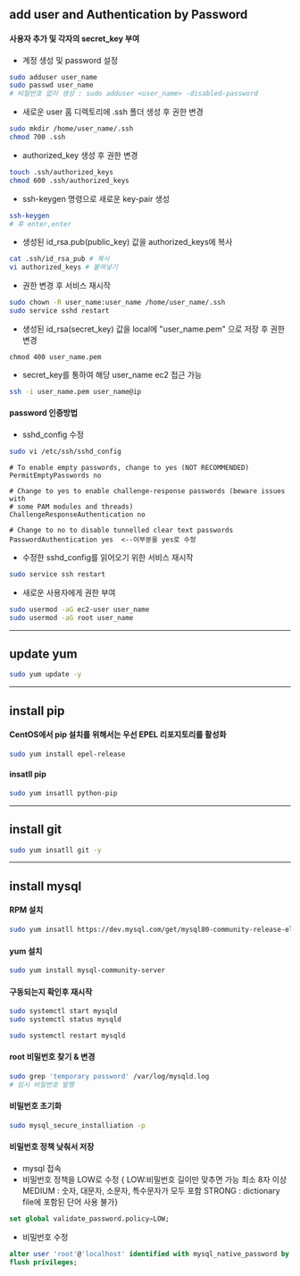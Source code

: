 ## add user and Authentication by Password

#### 사용자 추가 및 각자의 secret_key 부여
- 계정 생성 및 password 설정
```bash
sudo adduser user_name
sudo passwd user_name
# 비밀번호 없이 생성 : sudo adduser <user_name> -disabled-password
```
- 새로운 user 홈 디렉토리에 .ssh 폴더 생성 후 권한 변경
```bash
sudo mkdir /home/user_name/.ssh
chmod 700 .ssh
```
- authorized_key 생성 후 권한 변경
```bash
touch .ssh/authorized_keys
chmod 600 .ssh/authorized_keys
```
- ssh-keygen 명령으로 새로운 key-pair 생성
```bash
ssh-keygen
# 후 enter,enter
```
- 생성된 id_rsa.pub(public_key) 값을 authorized_keys에 복사
```bash
cat .ssh/id_rsa_pub # 복사
vi authorized_keys # 붙여넣기
```
- 권한 변경 후 서비스 재시작
```bash
sudo chown -R user_name:user_name /home/user_name/.ssh
sudo service sshd restart
```
- 생성된 id_rsa(secret_key) 값을 local에 "user_name.pem" 으로 저장 후 권한 변경
```
chmod 400 user_name.pem
```
- secret_key를 통하여 해당 user_name ec2 접근 가능
```bash
ssh -i user_name.pem user_name@ip
```

#### password 인증방법
- sshd_config 수정
```bash
sudo vi /etc/ssh/sshd_config
```
```
# To enable empty passwords, change to yes (NOT RECOMMENDED)
PermitEmptyPasswords no
 
# Change to yes to enable challenge-response passwords (beware issues with
# some PAM modules and threads)
ChallengeResponseAuthentication no
 
# Change to no to disable tunnelled clear text passwords
PasswordAuthentication yes  <--이부분을 yes로 수정
```
- 수정한 sshd_config를 읽어오기 위한 서비스 재시작
```bash
sudo service ssh restart
```
- 새로운 사용자에게 권한 부여
```bash
sudo usermod -aG ec2-user user_name
sudo usermod -aG root user_name
```

***
## update yum
```bash
sudo yum update -y
```

***
## install pip

#### CentOS에서 pip 설치를 위해서는 우선 EPEL 리포지토리를 활성화
```bash
sudo yum install epel-release
```

#### insatll pip
```bash
sudo yum insatll python-pip
```

***
## install git
```bash
sudo yum insatll git -y
```

***
## install mysql

#### RPM 설치
```bash
sudo yum insatll https://dev.mysql.com/get/mysql80-community-release-el7-3.noarch.rpm
```

#### yum 설치
```bash
sudo yum install mysql-community-server
```

#### 구동되는지 확인후 재시작
```bash
sudo systemctl start mysqld
sudo systemctl status mysqld

sudo systemctl restart mysqld
```

#### root 비밀번호 찾기 & 변경
```bash
sudo grep 'temporary password' /var/log/mysqld.log
# 임시 비밀번호 발행
```

#### 비밀번호 초기화
```bash
sudo mysql_secure_installiation -p
```

#### 비밀번호 정책 낮춰서 저장
- mysql 접속
- 비밀번호 정책을 LOW로 수정 { LOW:비밀번호 길이만 맞추면 가능 최소 8자 이상
                             MEDIUM : 숫자, 대문자, 소문자, 특수문자가 모두 포함
                             STRONG : dictionary file에 포함된 단어 사용 불가}
```sql
set global validate_password.policy=LOW;
```
- 비밀번호 수정
```sql
alter user 'root'@'localhost' identified with mysql_native_password by 'password';
flush privileges;
```
